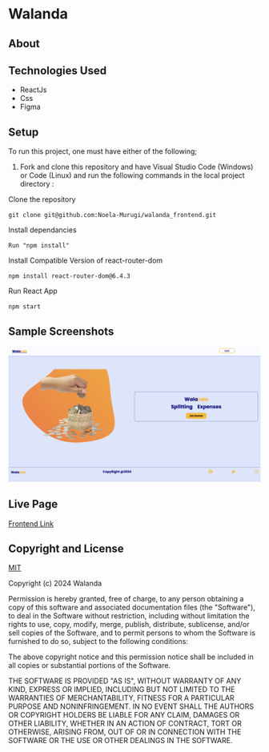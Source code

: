# Walanda

## About

## Technologies Used
+ ReactJs
+ Css
+ Figma

## Setup
To run this project, one must have either of the following;

1. Fork and clone this repository and have Visual Studio Code (Windows) or Code (Linux) and run the following commands in the local project directory :<br>

Clone the repository
```
git clone git@github.com:Noela-Murugi/walanda_frontend.git
```
Install dependancies
```
Run "npm install"
```
Install Compatible Version of react-router-dom
```
npm install react-router-dom@6.4.3
```
Run React App
```
npm start
```

## Sample Screenshots
![imgg1.png](frontend/imgg1.png)


## Live Page

[Frontend Link]()

## Copyright and License
[MIT](https://)

Copyright (c) 2024 Walanda

Permission is hereby granted, free of charge, to any person obtaining a copy of this software and associated documentation files (the "Software"), to deal in the Software without restriction, including without limitation the rights to use, copy, modify, merge, publish, distribute, sublicense, and/or sell copies of the Software, and to permit persons to whom the Software is furnished to do so, subject to the following conditions:

The above copyright notice and this permission notice shall be included in all copies or substantial portions of the Software.

THE SOFTWARE IS PROVIDED "AS IS", WITHOUT WARRANTY OF ANY KIND, EXPRESS OR IMPLIED, INCLUDING BUT NOT LIMITED TO THE WARRANTIES OF MERCHANTABILITY, FITNESS FOR A PARTICULAR PURPOSE AND NONINFRINGEMENT. IN NO EVENT SHALL THE AUTHORS OR COPYRIGHT HOLDERS BE LIABLE FOR ANY CLAIM, DAMAGES OR OTHER LIABILITY, WHETHER IN AN ACTION OF CONTRACT, TORT OR OTHERWISE, ARISING FROM, OUT OF OR IN CONNECTION WITH THE SOFTWARE OR THE USE OR OTHER DEALINGS IN THE SOFTWARE.
